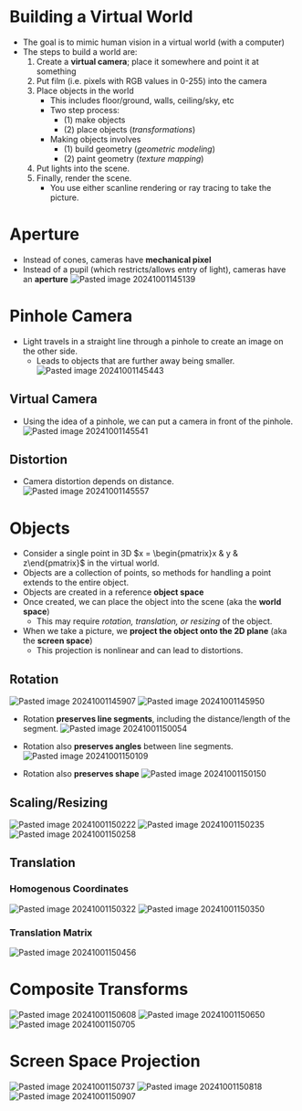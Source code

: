 
# Building a Virtual World
* The goal is to mimic human vision in a virtual world (with a computer)
* The steps to build a world are:
	1. Create a **virtual camera**; place it somewhere and point it at something
	2. Put film (i.e. pixels with RGB values in 0-255) into the camera
	3. Place objects in the world
		* This includes floor/ground, walls, ceiling/sky, etc
		* Two step process:
			* (1) make objects
			* (2) place objects (*transformations*)
		* Making objects involves
			* (1) build geometry (*geometric modeling*)
			* (2) paint geometry (*texture mapping*)
	4. Put lights into the scene.
	5. Finally, render the scene.
		* You use either scanline rendering or ray tracing to take the picture.

# Aperture
* Instead of cones, cameras have **mechanical pixel**
* Instead of a pupil (which restricts/allows entry of light), cameras have an **aperture**
![Pasted image 20241001145139](Pasted%20image%2020241001145139.png)

# Pinhole Camera
* Light travels in a straight line through a pinhole to create an image on the other side.
	* Leads to objects that are further away being smaller.
![Pasted image 20241001145443](Pasted%20image%2020241001145443.png)


## Virtual Camera
* Using the idea of a pinhole, we can put a camera in front of the pinhole.
![Pasted image 20241001145541](Pasted%20image%2020241001145541.png)

## Distortion
* Camera distortion depends on distance.
![Pasted image 20241001145557](Pasted%20image%2020241001145557.png)


# Objects
* Consider a single point in 3D $x = \begin{pmatrix}x & y & z\end{pmatrix}$ in the virtual world.
* Objects are a collection of points, so methods for handling a point extends to the entire object.
* Objects are created in a reference **object space**
* Once created, we can place the object into the scene (aka the **world space**)
	* This may require *rotation, translation, or resizing* of the object.
* When we take a picture, we **project the object onto the 2D plane** (aka the **screen space**)
	* This projection is nonlinear and can lead to distortions.

## Rotation
![Pasted image 20241001145907](Pasted%20image%2020241001145907.png)
![Pasted image 20241001145950](Pasted%20image%2020241001145950.png)

* Rotation **preserves line segments**, including the distance/length of the segment.
![Pasted image 20241001150054](Pasted%20image%2020241001150054.png)

* Rotation also **preserves angles** between line segments.
![Pasted image 20241001150109](Pasted%20image%2020241001150109.png)

* Rotation also **preserves shape**
![Pasted image 20241001150150](Pasted%20image%2020241001150150.png)

## Scaling/Resizing
![Pasted image 20241001150222](Pasted%20image%2020241001150222.png)
![Pasted image 20241001150235](Pasted%20image%2020241001150235.png)
![Pasted image 20241001150258](Pasted%20image%2020241001150258.png)

## Translation

### Homogenous Coordinates
![Pasted image 20241001150322](Pasted%20image%2020241001150322.png)
![Pasted image 20241001150350](Pasted%20image%2020241001150350.png)

### Translation Matrix
![Pasted image 20241001150456](Pasted%20image%2020241001150456.png)

# Composite Transforms
![Pasted image 20241001150608](Pasted%20image%2020241001150608.png)
![Pasted image 20241001150650](Pasted%20image%2020241001150650.png)
![Pasted image 20241001150705](Pasted%20image%2020241001150705.png)

# Screen Space Projection
![Pasted image 20241001150737](Pasted%20image%2020241001150737.png)
![Pasted image 20241001150818](Pasted%20image%2020241001150818.png)
![Pasted image 20241001150907](Pasted%20image%2020241001150907.png)
